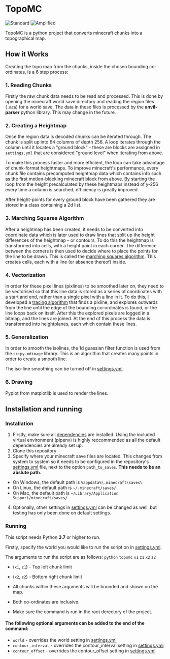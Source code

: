 # TopoMC
![Standard](images/example1) ![Amplified](images/example2)


TopoMC is a python project that converts minecraft chunks into a topographical map.

## How it Works

Creating the topo map from the chunks, inside the chosen bounding co-ordinates, is a 6 step process:

### 1. Reading Chunks
Firstly the raw chunk data needs to be read and processed. This is done by opening the minecraft world save directory and reading the region files (`.mca`) for a world save. The data in these files is processed by the **anvil-parser** python library. This may change in the future.

### 2. Creating a Heightmap
Once the region data is decoded chunks can be iterated through. The chunk is split up into 64 columns of depth 256. A loop iterates through the column until it locates a "ground block" - these are blocks are assigned in `settings.yml` that are considered "ground level" when iterating from above.

To make this process faster and more efficient, the loop can take advantage of chunk-format heightmaps. To improve minecraft's performance, every chunk file contains precomputed heightmap data which contains info such as the first motion-blocking minecraft block from above. By starting the loop from the height precalculated by these heightmaps instead of y-256 every time a column is searched, efficiency is greatly improved.

After height-points for every ground block have been gathered they are stored in a class containing a 2d list.

### 3. Marching Squares Algorithm
After a heightmap has been created, it needs to be converted into coordinate data which is later used to draw lines that split up the height differences of the heightmap - or contours. To do this the heightmap is transformed into cells, with a height point in each corner. The difference between the corners is then used to decide where to place the points for the line to be drawn. This is called the [marching squares algorithm](https://en.wikipedia.org/wiki/Marching_squares). This creates cells, each with a line (or absence thereof) inside.

### 4. Vectorization
In order for these pixel lines (pixlines) to be smoothed later on, they need to be vectorised so that this line data is stored as a series of coordinates with a start and end, rather than a single pixel with a line in it. To do this, I developed a [tracing algorithm](./topomc/vectorize.py) that finds a pixline, and explores outwards from the line until the edge of the bounding co-ordinates is found, or the line loops back on itself. After this the explored pixels are logged in a bitmap, and the lines are joined. At the end of this process the data is transformed into heightplanes, each which contain these lines.

### 5. Generalization
In order to smooth the isolines, the 1d guassian filter function is used from the `scipy.ndimage` library. This is an algorithm that creates many points in order to create a smooth line.

The iso-line smoothing can be turned off in [settings.yml](topomc/common/settings.yml).

### 6. Drawing
Pyplot from matplotlib is used to render the lines.

## Installation and running
### Installation

1. Firstly, make sure all [dependencies](Pipfile) are installed.
Using the included virtual environment (pipenv) is highly reccommended as all the default dependencies are already set up.
2. Clone this repository
3. Specify where your minecraft save files are located. This changes from system to system so it needs to be configured in the repository's [settings.yml](topomc/common/settings.yml) file, next to the option `path_to_saves`. **This needs to be an abslute path**.
  * On Windows, the default path is `%appdata%\.minecraft\saves\`
  * On Linux, the default path is `~/.minecraft/saves/`
  * On Mac, the default path is `~/Library/Application Support/minecraft/saves/`
4. Optionally, other settings in [settings.yml](topomc/common/settings.yml) can be changed as well, but testing has only been done on default settings.

### Running
This script needs Python **3.7** or higher to run.

Firstly, specify the world you would like to run the script on in [settings.yml](topomc/common/settings.yml).

The arguments to run the script are as follows:
`python` `topomc` `x1` `z1` `x2` `z2`
* (`x1`, `z1`) - Top left chunk limit
* (`x2`, `z2`) - Bottom right chunk limit

* All chunks within these arguments will be bounded and shown on the map.
* Both co-ordinates are inclusive.
* Make sure the command is run in the root derectory of the project.

#### The following optional arguments can be added to the end of the command:
* `world` - overrides the world setting in [settings.yml](topomc/common/settings.yml)
* `contour_interval` - overrides the contour_interval setting in [settings.yml](topomc/common/settings.yml)
* `contour_offset` - overrides the contour_offset setting in [settings.yml](topomc/common/settings.yml)

